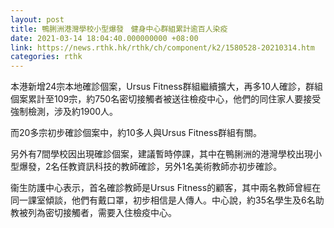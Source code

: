 ```yaml
---
layout: post
title: 鴨脷洲港灣學校小型爆發　健身中心群組累計逾百人染疫
date: 2021-03-14 18:04:40.000000000 +08:00
link: https://news.rthk.hk/rthk/ch/component/k2/1580528-20210314.htm
categories: rthk
---
```


本港新增24宗本地確診個案，Ursus Fitness群組繼續擴大，再多10人確診，群組個案累計至109宗，約750名密切接觸者被送往檢疫中心，他們的同住家人要接受強制檢測，涉及約1900人。

而20多宗初步確診個案中，約10多人與Ursus Fitness群組有關。

另外有7間學校因出現確診個案，建議暫時停課，其中在鴨脷洲的港灣學校出現小型爆發，2名任教資訊科技的教師確診，另外1名美術教師亦初步確診。

衞生防護中心表示，首名確診教師是Ursus Fitness的顧客，其中兩名教師曾經在同一課室傾談，他們有戴口罩，初步相信是人傳人。中心說，約35名學生及6名助教被列為密切接觸者，需要入住檢疫中心。
